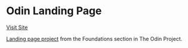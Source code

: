 # Odin Landing Page

[Visit Site](https://peshala-prabhapoorna.github.io/odin-landing-page/)

[Landing page project](https://www.theodinproject.com/lessons/foundations-landing-page) from the Foundations section in The Odin Project.
